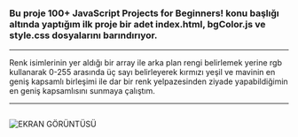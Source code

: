 ### Bu proje 100+ JavaScript Projects for Beginners! konu başlığı altında yaptığım ilk proje bir adet index.html, bgColor.js ve style.css dosyalarını barındırıyor.

---

Renk isimlerinin yer aldığı bir array ile arka plan rengi belirlemek yerine rgb kullanarak 0-255 arasında üç sayı belirleyerek kırmızı yeşil ve mavinin en geniş kapsamlı birleşimi ile dar bir renk yelpazesinden ziyade yapabildiğimin en geniş kapsamlısını sunmaya çalıştım.


---

```

```
![EKRAN GÖRÜNTÜSÜ](https://img001.prntscr.com/file/img001/yrg7FUGMRQmt7BKsv7z5_A.png)
